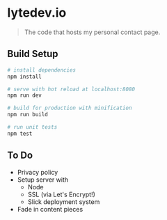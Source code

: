 # lytedev.io

> The code that hosts my personal contact page.

## Build Setup

``` bash
# install dependencies
npm install

# serve with hot reload at localhost:8080
npm run dev

# build for production with minification
npm run build

# run unit tests
npm test
```

## To Do

* Privacy policy
* Setup server with
    * Node
    * SSL (via Let's Encrypt!)
    * Slick deployment system
* Fade in content pieces

